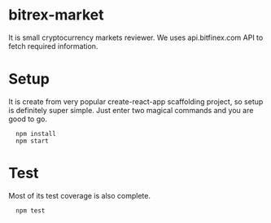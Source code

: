 # bitrex-market

It is small cryptocurrency markets reviewer. We uses api.bitfinex.com API to fetch required information.


# Setup

It is create from very popular create-react-app scaffolding project, so setup is definitely super simple. Just enter two magical commands and you are good to go.

```
  npm install
  npm start
```

# Test
Most of its test coverage is also complete.

```
  npm test
```
